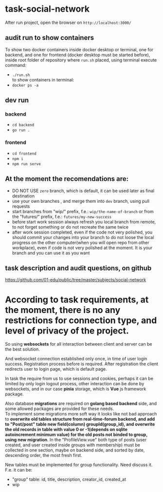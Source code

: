 # task-social-network

After run project, open the browser on `http://localhost:3000/`  

## audit run to show containers  

To show two docker containers inside docker desktop or terminal, one for backend, and one for frontend (docker desktop must be started before), inside root folder of repository where `run.sh` placed, using terminal execute command:
- `./run.sh`  
to show containers in terminal:  
- `docker ps -a`  

## dev run  

### backend  

- `cd backend`
- `go run .`

### frontend  

- `cd frontend`
- `npm i`
- `npm run serve`

## At the moment the recomendations are:  

- DO NOT USE `zero` branch, which is default, it can be used later as final destination  
- use your own branches , and merge them into `dev` branch, using pull requests  
- start branches from "wip/" prefix, f.e.: `wip/the-name-of-branch` or from the "futures/" prefix, f.e.: `futures/my-new-success`  
- before start work session always refresh you local branch from remote, to not forget something or do not recreate the same twice  
- after work session completed, even if the code not very polished, you should commit your changes into your branch to do not loose the local progress on the other computer(when you will open repo from other workplace), even if code is not very polished at the moment. It is your branch and you can use it as you want  

## task description and audit questions, on github  

https://github.com/01-edu/public/tree/master/subjects/social-network  

# According to task requirements, at the moment, there is no any restrictions for connection type, and level of privacy of the project.  

So using **websockets** for all interaction between client and server can be the best solution.

And websocket connection established only once, in time of user login success. Registration process before is required. After registration the client redirects user to login page, which is default page.

In task the require from us to use sessions and cookies, perhaps it can be limited by only login logout process, other interaction can be done by websockets, and in our case **pinia** storage, which is **Vue** js framework package.

Also database **migrations** are required on **golang based backend** side, and some allowed packages are provided for these needs.  
To implement some migrations more soft way it looks like not bad approach to **overwrite old tables structure from real-time-forum backend, and add to "Post/post" table new field(column) groupId(group_id), and overwrite the old records in table with value 0 or -1(depends on sqlite autoincrement minimum value) for the old posts not binded to group, using new migration**.
In the "ProfileView.vue" both type of posts (user created, and user created inside groups with membership) must be collected in one section, maybe on backend side, and sorted by date, descending order, the most fresh first.

New tables must be implemented for group functionality. Need discuss it.
F.e. it can be:
- "group" table: id, title, description, creator_id, created_at
- wip
